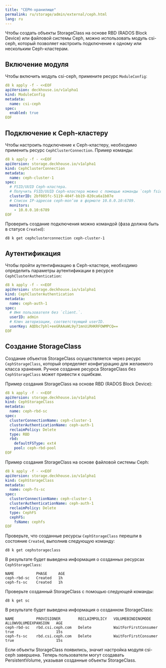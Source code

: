 ```yaml
---
title: "CEPH-хранилище"
permalink: ru/storage/admin/external/ceph.html
lang: ru
---
```


Чтобы создать объекты StorageClass на основе RBD (RADOS Block Device) или файловой системы Ceph, можно использовать модуль csi-ceph, который позволяет настроить подключение к одному или нескольким Ceph-кластерам.

## Включение модуля

Чтобы включить модуль csi-ceph, примените ресурс `ModuleConfig`:

```yaml
d8 k apply -f - <<EOF
apiVersion: deckhouse.io/v1alpha1
kind: ModuleConfig
metadata:
  name: csi-ceph
spec:
  enabled: true
EOF
```

## Подключение к Ceph-кластеру

Чтобы настроить подключение к Ceph-кластеру, необходимо применить ресурс `CephClusterConnection`. Пример команды:

```yaml
d8 k apply -f - <<EOF
apiVersion: storage.deckhouse.io/v1alpha1
kind: CephClusterConnection
metadata:
  name: ceph-cluster-1
spec:
  # FSID/UUID Ceph-кластера.
  # Получить FSID/UUID Ceph-кластера можно с помощью команды `ceph fsid`.
  clusterID: 2bf085fc-5119-404f-bb19-820ca6a1b07e
  # Список IP-адресов ceph-mon’ов в формате 10.0.0.10:6789.
  monitors:
    - 10.0.0.10:6789
EOF
```

Проверить создание подключения можно командой (фаза должна быть в статусе `Created`):

```shell
d8 k get cephclusterconnection ceph-cluster-1
```

## Аутентификация

Чтобы пройти аутентификацию в Ceph-кластере, необходимо определить параметры аутентификации в ресурсе `CephClusterAuthentication`:

```yaml
d8 k apply -f - <<EOF
apiVersion: storage.deckhouse.io/v1alpha1
kind: CephClusterAuthentication
metadata:
  name: ceph-auth-1
spec:
  # Имя пользователя без `client.`.
  userID: admin
  # Ключ авторизации, соответствующий userID.
  userKey: AQDbc7phl+eeGRAAaWL9y71mnUiRHKRFOWMPCQ==
EOF
```

## Создание StorageClass

Создание объектов StorageClass осуществляется через ресурс `CephStorageClass`, который определяет конфигурацию для желаемого класса хранения. Ручное создание ресурса StorageClass без `CephStorageClass` может привести к ошибкам.

Пример создания StorageClass на основе RBD (RADOS Block Device):

```yaml
d8 k apply -f - <<EOF
apiVersion: storage.deckhouse.io/v1alpha1
kind: CephStorageClass
metadata:
  name: ceph-rbd-sc
spec:
  clusterConnectionName: ceph-cluster-1
  clusterAuthenticationName: ceph-auth-1
  reclaimPolicy: Delete
  type: RBD
  rbd:
    defaultFSType: ext4
    pool: ceph-rbd-pool
EOF
```

Пример создания StorageClass на основе файловой системы Ceph:

```yaml
d8 k apply -f - <<EOF
apiVersion: storage.deckhouse.io/v1alpha1
kind: CephStorageClass
metadata:
  name: ceph-fs-sc
spec:
  clusterConnectionName: ceph-cluster-1
  clusterAuthenticationName: ceph-auth-1
  reclaimPolicy: Delete
  type: CephFS
  cephFS:
    fsName: cephfs
EOF
```

Проверьте, что созданные ресурсы `CephStorageClass` перешли в состояние `Created`, выполнив следующую команду:

```shell
d8 k get cephstorageclass
```

В результате будет выведена информация о созданных ресурсах `CephStorageClass`:

```console
NAME          PHASE     AGE
ceph-rbd-sc   Created   1h
ceph-fs-sc    Created   1h
```

Проверьте созданный StorageClass с помощью следующей команды:

```shell
d8 k get sc
```

В результате будет выведена информация о созданном StorageClass:

```console
NAME          PROVISIONER        RECLAIMPOLICY   VOLUMEBINDINGMODE      ALLOWVOLUMEEXPANSION   AGE
ceph-rbd-sc   rbd.csi.ceph.com   Delete          WaitForFirstConsumer   true                   15s
ceph-fs-sc    rbd.csi.ceph.com   Delete          WaitForFirstConsumer   true                   15s
```

Если объекты StorageClass появились, значит настройка модуля csi-ceph завершена.
Теперь пользователи могут создавать PersistentVolume, указывая созданные объекты StorageClass.
